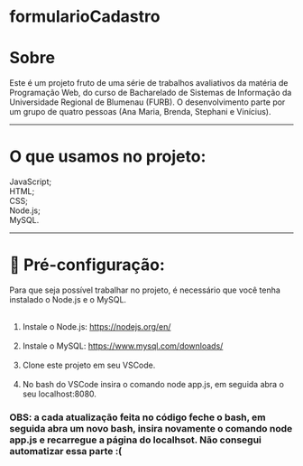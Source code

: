 # formularioCadastro
<h1>Sobre</h1>
Este é um projeto fruto de uma série de trabalhos avaliativos da matéria de Programação Web, do curso de Bacharelado de Sistemas de Informação da Universidade Regional de Blumenau (FURB). O desenvolvimento parte por um grupo de quatro pessoas (Ana Maria, Brenda, Stephani e Vinícius).

<hr>

<h1>O que usamos no projeto:</h1>

JavaScript;<br>
HTML;<br>
CSS;<br>
Node.js;<br>
MySQL.<br>

<hr>

<h1>🐤 Pré-configuração:</h1>
Para que seja possível trabalhar no projeto, é necessário que você tenha instalado o Node.js e o MySQL. <br><br>

1. Instale o Node.js: https://nodejs.org/en/ <br><br>
2. Instale o MySQL: https://www.mysql.com/downloads/ <br><br>
3. Clone este projeto em seu VSCode. <br><br>
4. No bash do VSCode insira o comando node app.js, em seguida abra o seu localhost:8080.

<h3> OBS: a cada atualização feita no código feche o bash, em seguida abra um novo bash, insira novamente o comando node app.js e recarregue a página do localhsot. Não consegui automatizar essa parte :(

